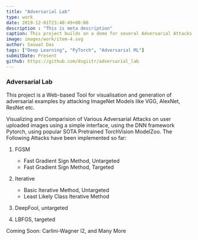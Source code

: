 ```yaml
---
title: "Adversarial Lab"
type: work
date: 2019-12-01T23:40:49+00:00
description : "This is meta description"
caption: This project builds on a demo for several Adversarial Attacks on ImageNet Classifier Models.
image: images/work/item-4.svg
author: Saswat Das
tags: ["Deep Learning", "PyTorch", "Adversarial ML"]
submitDate: Present
github: https://github.com/dsgiitr/adversarial_lab
---
```

### Adversarial Lab

This project is a Web-based Tool for visualisation and generation of adversarial examples by attacking ImageNet Models like VGG, AlexNet, ResNet etc.

Visualizing and Comparision of Various Adversarial Attacks on user uploaded images using a simple interface, using the DNN framework Pytorch, using popular SOTA Pretrained TorchVision ModelZoo. The Following Attacks have been implemented so far:

1. FGSM
	* Fast Gradient Sign Method, Untargeted
	* Fast Gradient Sign Method, Targeted

2. Iterative
	* Basic Iterative Method, Untargeted
	* Least Likely Class Iterative Method

3. DeepFool, untargeted

4. LBFGS, targeted

Coming Soon: Carlini-Wagner l2, and Many More